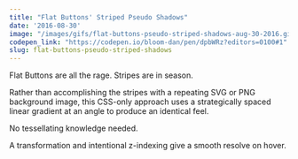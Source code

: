 ```yaml
---
title: "Flat Buttons' Striped Pseudo Shadows"
date: '2016-08-30'
image: "/images/gifs/flat-buttons-pseudo-striped-shadows-aug-30-2016.gif"
codepen_link: "https://codepen.io/bloom-dan/pen/dpbWRz?editors=0100#1"
slug: flat-buttons-pseudo-striped-shadows
---
```


Flat Buttons are all the rage. Stripes are in season.

Rather than accomplishing the stripes with a repeating SVG or PNG background image, this CSS-only approach uses a strategically spaced linear gradient at an angle to produce an identical feel.

No tessellating knowledge needed.

A transformation and intentional z-indexing give a smooth resolve on hover.
